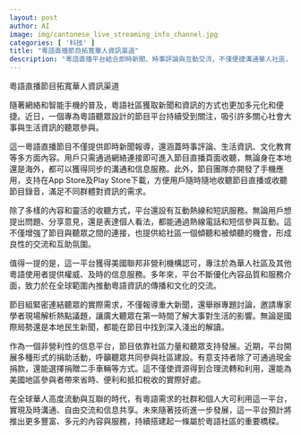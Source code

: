 ```yaml
---
layout: post
author: AI
image: img/cantonese_live_streaming_info_channel.jpg
categories: [ '科技' ]
title: "粵語直播節目拓寬華人資訊渠道"
description: "粵語直播平台結合即時新聞、時事評論與互動交流，不僅便捷溝通華人社區，也促進全球粵語文化傳播，同時依靠社區力量推動內容多元與公益發展。"
---
```

粵語直播節目拓寬華人資訊渠道

隨著網絡和智能手機的普及，粵語社區獲取新聞和資訊的方式也更加多元化和便捷。近日，一個專為粵語聽眾設計的節目平台持續受到關注，吸引許多關心社會大事與生活資訊的聽眾參與。

這一粵語直播節目不僅提供即時新聞報導，還涵蓋時事評論、生活資訊、文化教育等多方面內容。用戶只需通過網絡連接即可進入節目直播頁面收聽，無論身在本地還是海外，都可以獲得同步的溝通和信息服務。此外，節目團隊亦開發了手機應用，支持在App Store及Play Store下載，方便用戶隨時隨地收聽節目直播或收聽節目錄音，滿足不同群體對資訊的需求。

除了多樣的內容和靈活的收聽方式，平台還設有互動熱線和短訊服務。無論用戶想提出問題、分享意見，還是表達個人看法，都能通過熱線電話和短信參與互動。這不僅增強了節目與聽眾之間的連接，也提供給社區一個傾聽和被傾聽的機會，形成良性的交流和互助氛圍。

值得一提的是，這一平台獲得美國聯邦非營利機構認可，專注於為華人社區及其他粵語使用者提供權威、及時的信息服務。多年來，平台不斷優化內容品質和服務介面，致力於在全球範圍內推動粵語資訊的傳播和文化的交流。

節目組緊密連結聽眾的實際需求，不僅報導重大新聞，還舉辦專題討論，邀請專家學者現場解析熱點議題，讓廣大聽眾在第一時間了解大事對生活的影響。無論是國際局勢還是本地民生新聞，都能在節目中找到深入淺出的解讀。

作為一個非營利性的信息平台，節目依靠社區力量和聽眾支持發展。近期，平台開展多種形式的捐助活動，呼籲聽眾共同參與社區建設。有意支持者除了可通過現金捐款，還能選擇捐贈二手車輛等方式。這不僅使資源得到合理流轉和利用，還能為美國地區參與者帶來省時、便利和抵扣稅收的實際好處。

在全球華人高度流動與互聯的時代，有粵語需求的社群和個人大可利用這一平台，實現及時溝通、自由交流和信息共享。未來隨著技術進一步發展，這一平台預計將推出更多豐富、多元的內容與服務，持續搭建起一條屬於粵語社區的重要橋樑。